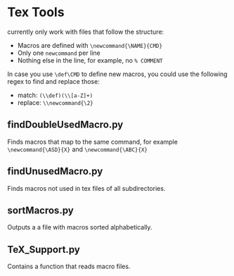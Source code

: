 # Tex Tools

currently only work with files that follow the structure:

* Macros are defined with `\newcommand{\NAME}{CMD}`
* Only one `newcommand` per line
* Nothing else in the line, for example, no `% COMMENT`

In case you use `\def\CMD` to define new macros, you could use the following regex to find and replace those:

* match: `(\\def)(\\[a-Z]+)`
* replace: `\\newcommand{\2}`


## findDoubleUsedMacro.py

Finds macros that map to the same command, for example `\newcommand{\ASD}{X}` and `\newcommand{\ABC}{X}`

## findUnusedMacro.py

Finds macros not used in tex files of all subdirectories.

## sortMacros.py

Outputs a a file with macros sorted alphabetically.

## TeX_Support.py

Contains a function that reads macro files. 
